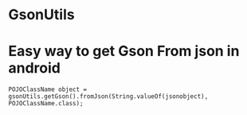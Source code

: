 # GsonUtils
Easy way to get Gson From json in android
=============
```
POJOClassName object = gsonUtils.getGson().fromJson(String.valueOf(jsonobject), POJOClassName.class);
```

